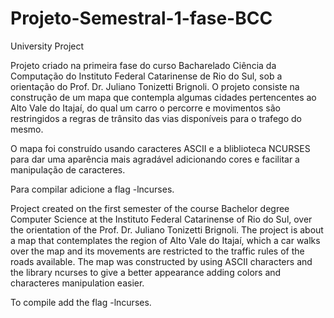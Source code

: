 # Projeto-Semestral-1-fase-BCC

University Project

Projeto criado na primeira fase do curso Bacharelado Ciência da Computação do Instituto Federal Catarinense de Rio do Sul, sob a orientação
do Prof. Dr. Juliano Tonizetti Brignoli. O projeto consiste na construção de um mapa que contempla algumas cidades pertencentes ao Alto 
Vale do Itajaí, do qual um carro o percorre e movimentos são restringidos a regras de trânsito 
das vias disponíveis para o trafego do mesmo.

O mapa foi construído usando caracteres ASCII e a bliblioteca NCURSES para dar uma aparência mais agradável adicionando cores e facilitar
a manipulação de caracteres.

Para compilar adicione a flag -lncurses.

Project created on the first semester of the course Bachelor degree Computer Science at the Instituto Federal Catarinense of Rio do Sul,
over the orientation of the Prof. Dr. Juliano Tonizetti Brignoli.
The project is about a map that contemplates the region of Alto Vale do Itajaí, which a car walks over the map and its movements are 
restricted to the traffic rules of the roads available. 
The map was constructed by using ASCII characters and the library ncurses to give a better appearance adding colors and characteres 
manipulation easier.

To compile add the flag -lncurses.
